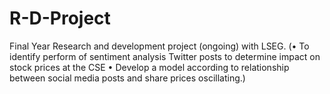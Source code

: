 # R-D-Project

Final Year Research and development project (ongoing) with LSEG. 
(•	To identify perform of sentiment analysis Twitter posts to determine impact on stock prices at the CSE
•	Develop a model according to relationship between social media posts and share prices oscillating.)

